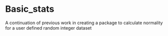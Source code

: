 # Basic_stats

A continuation of previous work in creating a package to calculate normality for a user defined random integer dataset
